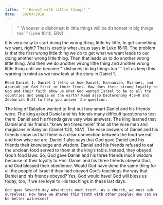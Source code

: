 ```yaml
---
title:  “ ‘Honest with little things’ ”
date:   08/04/2018
---
```


> <p></p>
> “ ‘Whoever is dishonest in little things will be dishonest in big things too’ ” (Luke 16:10, ERV).

It is very easy to start doing the wrong thing, little by little, to get something we want, right? That is exactly what Jesus says in Luke 16:10. The problem is that the first wrong little thing we do to get what we want leads to our doing another wrong little thing. Then that leads us to do another wrong little thing. And then we do another wrong little thing and another wrong little thing until we become “ ‘dishonest in big things too.’ ” Let us keep this warning in mind as we now look at the story in Daniel 1.

`Read Daniel 1. Daniel 1 tells us how Daniel, Hannaniah, Mishael, and Azariah put God first in their lives. How does their strong loyalty to God and their faith show us what God wanted Israel to be to all the countries and people on the earth? Read also Deuteronomy 4:6–8 and Zechariah 8:23 to help you answer the question.`

The king of Babylon wanted to find out how smart Daniel and his friends were. The king asked Daniel and his friends many difficult questions to test them. Daniel and his friends gave very wise answers. The king learned that Daniel and his friends “knew ten times more” than all the wise men and magicians in Babylon (Daniel 1:20, NLV). The wise answers of Daniel and his friends show us that there is a clear connection between the food we eat and how wise we are. Daniel 1 also says that God gave Daniel and his friends their knowledge and wisdom. Daniel and his friends refused to eat the unclean food served to them at the king’s table. Instead, they obeyed God’s food laws. So, God gave Daniel and his three friends much wisdom because of their loyalty to Him. Daniel and his three friends obeyed God, and God blessed their obedience. Would God have done the same thing for all the people of Israel if they had obeyed God’s teachings the way that Daniel and his friends obeyed? Yes, God would have! God will bless us today, too, if we are loyal to His teachings in these last days. 

`God gave Seventh-day Adventists much truth. As a church, we must ask ourselves: How have we shared this truth with other people? How can we be better witnesses?`